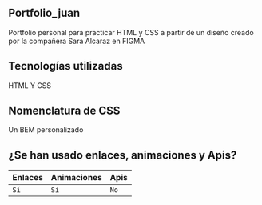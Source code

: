## Portfolio_juan

Portfolio personal para practicar HTML y CSS a partir de un diseño creado por la compañera Sara Alcaraz en FIGMA

## Tecnologías utilizadas

HTML Y CSS

## Nomenclatura de CSS

Un BEM personalizado 

## ¿Se han usado enlaces, animaciones y Apis?

| Enlaces | Animaciones | Apis |
| :------ | :---------- | :--- |
|   `Sí`  |     `Sí`    | `No` |
